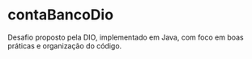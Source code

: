 # contaBancoDio
Desafio proposto pela DIO, implementado em Java, com foco em boas práticas e organização do código.
